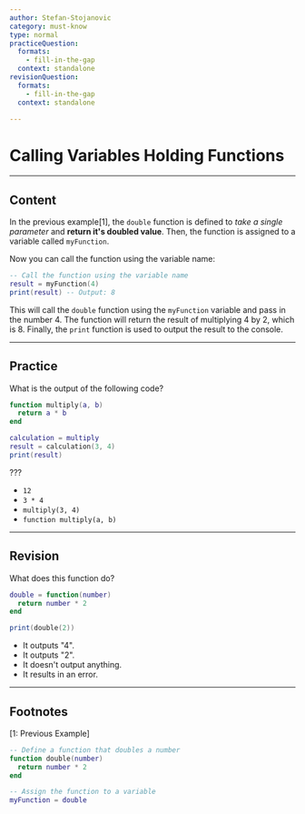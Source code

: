 ```yaml
---
author: Stefan-Stojanovic
category: must-know
type: normal
practiceQuestion:
  formats:
    - fill-in-the-gap
  context: standalone
revisionQuestion:
  formats:
    - fill-in-the-gap
  context: standalone

---
```


# Calling Variables Holding Functions 

---
## Content

In the previous example[1], the `double` function is defined to *take a single parameter* and **return it's doubled value**. Then, the function is assigned to a variable called `myFunction`. 

Now you can call the function using the variable name:
```lua
-- Call the function using the variable name
result = myFunction(4)
print(result) -- Output: 8
```

This will call the `double` function using the `myFunction` variable and pass in the number 4. The function will return the result of multiplying 4 by 2, which is 8. Finally, the `print` function is used to output the result to the console.

---
## Practice

What is the output of the following code?

```lua
function multiply(a, b)
  return a * b
end

calculation = multiply
result = calculation(3, 4)
print(result)
```

???

- `12`
- `3 * 4`
- `multiply(3, 4)`
- `function multiply(a, b)`


---
## Revision

What does this function do?

```lua
double = function(number)
  return number * 2
end

print(double(2))
```

- It outputs "4".
- It outputs "2".
- It doesn't output anything.
- It results in an error.

---

## Footnotes

[1: Previous Example]

```lua
-- Define a function that doubles a number
function double(number)
  return number * 2
end

-- Assign the function to a variable
myFunction = double
```